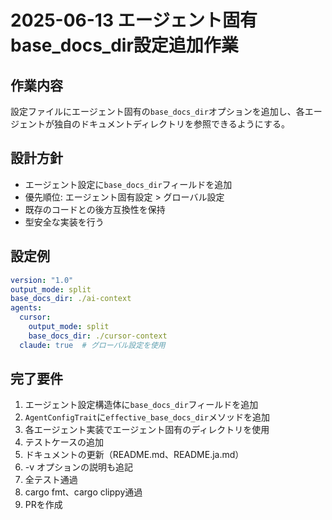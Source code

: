 # 2025-06-13 エージェント固有base_docs_dir設定追加作業

## 作業内容
設定ファイルにエージェント固有の`base_docs_dir`オプションを追加し、各エージェントが独自のドキュメントディレクトリを参照できるようにする。

## 設計方針
- エージェント設定に`base_docs_dir`フィールドを追加
- 優先順位: エージェント固有設定 > グローバル設定
- 既存のコードとの後方互換性を保持
- 型安全な実装を行う

## 設定例
```yaml
version: "1.0"
output_mode: split
base_docs_dir: ./ai-context
agents:
  cursor:
    output_mode: split
    base_docs_dir: ./cursor-context
  claude: true  # グローバル設定を使用
```

## 完了要件
1. エージェント設定構造体に`base_docs_dir`フィールドを追加
2. `AgentConfigTrait`に`effective_base_docs_dir`メソッドを追加
3. 各エージェント実装でエージェント固有のディレクトリを使用
4. テストケースの追加
5. ドキュメントの更新（README.md、README.ja.md）
6. -v オプションの説明も追記
7. 全テスト通過
8. cargo fmt、cargo clippy通過
9. PRを作成